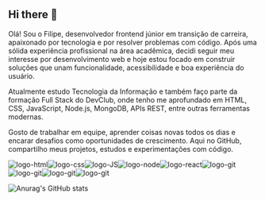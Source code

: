 ## Hi there 👋

Olá! Sou o Filipe, desenvolvedor frontend júnior em transição de carreira, apaixonado por tecnologia e por resolver problemas com código. Após uma sólida experiência profissional na área acadêmica, decidi seguir meu interesse por desenvolvimento web e hoje estou focado em construir soluções que unam funcionalidade, acessibilidade e boa experiência do usuário.

Atualmente estudo Tecnologia da Informação e também faço parte da formação Full Stack do DevClub, onde tenho me aprofundado em HTML, CSS, JavaScript, Node.js, MongoDB, APIs REST, entre outras ferramentas modernas.

Gosto de trabalhar em equipe, aprender coisas novas todos os dias e encarar desafios como oportunidades de crescimento. Aqui no GitHub, compartilho meus projetos, estudos e experimentações com código.

<img src="https://img.shields.io/badge/HTML5-E34F26?style=for-the-badge&logo=html5&logoColor=white" alt="logo-html"/><img src="https://img.shields.io/badge/CSS3-1572B6?style=for-the-badge&logo=css3&logoColor=white" alt="logo-css"/><img src="https://img.shields.io/badge/JavaScript-F7DF1E?style=for-the-badge&logo=javascript&logoColor=black" alt="logo-JS"/><img src="https://img.shields.io/badge/Node.js-43853D?style=for-the-badge&logo=node.js&logoColor=white" alt="logo-node"/><img src="https://img.shields.io/badge/React-20232A?style=for-the-badge&logo=react&logoColor=61DAFB" alt="logo-react"/><img src="https://img.shields.io/badge/GIT-E44C30?style=for-the-badge&logo=git&logoColor=white" alt="logo-git"/><img src="https://img.shields.io/badge/GitHub-100000?style=for-the-badge&logo=github&logoColor=white" alt="logo-git"/><img src="https://img.shields.io/badge/MongoDB-4EA94B?style=for-the-badge&logo=mongodb&logoColor=white" alt="logo-git"/><img src="https://img.shields.io/badge/Prisma-3982CE?style=for-the-badge&logo=Prisma&logoColor=white" alt="logo-git"/>


![Anurag's GitHub stats](https://github-readme-stats.vercel.app/api?username=filipesantos1&show_icons=true&theme=radical)
